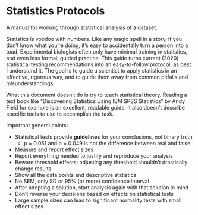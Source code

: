 # Statistics Protocols
A manual for working through statistical analysis of a dataset.

Statistics is voodoo with numbers. Like any magic spell in a story, if you don’t know what you’re doing, it’s easy to accidentally turn a person into a toad. Experimental biologists often only have minimal training in statistics, and even less formal, guided practice. This guide turns current (2020) statistical testing recommendations into an easy-to-follow protocol, as best I understand it. The goal is to guide a scientist to apply statistics in an effective, rigorous way, and to guide them away from common pitfalls and misunderstandings.

What this document doesn’t do is try to teach statistical theory. Reading a text book like “Discovering Statistics Using IBM SPSS Statistics” by Andy Field for example is an excellent, readable guide. It also doesn’t describe specific tools to use to accomplish the task.

Important general points:
- Statistical tests provide **guidelines** for your conclusions, not binary truth
    - p = 0.051 and p = 0.049 is not the difference between real and false
- Measure and report effect sizes
- Report everything needed to justify and reproduce your analysis
- Beware threshold effects; adjusting any threshold shouldn’t drastically change results
- Show all the data points and descriptive statistics
- No SEM, only SD or 95% (or more) confidence interval
- After adopting a solution, start analysis again with that solution in mind
- Don’t reverse your decisions based on effects on statistical tests
- Large sample sizes can lead to significant normality tests with small effect sizes
